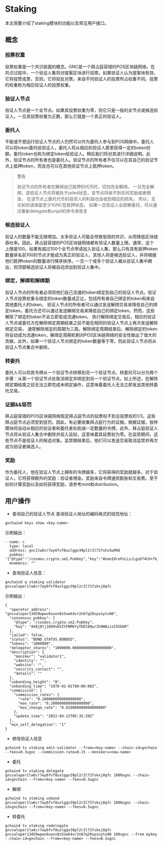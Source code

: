 # Staking

本文简要介绍了staking模块的功能以及常见用户接口。

## 概念
### 投票权重
投票权重是一个共识层面的概念。GNC是一个拜占庭容错的POS区块链网络。在共识过程中，一个验证人集将对提案区块进行投票。如果验证人认为提案块有效，它将投赞成票，否则，它将投反对票。来自不同验证人的投票所占权重不同。投票的权重称为相应验证人的投票权重。

### 验证人节点
验证人节点是一个全节点。如果其投票权重为零，则它只是一般的全节点或候选验证人。一旦其投票权重为正数，那么它就是一个真正的验证人。

### 委托人
不能或不想运行验证人节点的人仍然可以作为委托人参与到POS网络中。委托人可以将token委托给验证人，委托人将从相应的验证人那里获得一定的token份额。委托token也称为绑定token给验证人。稍后我们将对其进行详细说明。此外，验证节点的所有者也是委托人。验证节点的所有者不仅可以在其自己的验证节点上抵押token，而且也可以在其他验证节点上抵押token。

> 警告
> 
> 验证节点的所有者在解绑自己抵押的代币时，切勿完全解绑。 一旦完全解绑，该验证人节点将被处于jailed状态，该节点将收不到任何奖励或者佣金， 在该节点上委托代币的投资人的利益也会收到相应的损失。 所以，无论如何请保留至少1GNC在抵押状态。 如果一旦验证人全部解委托，可以通过重新delegate和unjail的命令来恢复

### 候选验证人
验证人的数量不能无限增加。太多验证人可能会导致低效的共识，从而降低区块链吞吐率。因此，拜占庭容错的POS区块链网络都有验证人数量上限。通常，这个上限是100。如果有超过100个全节点申请加入验证人集，那么只有具有抵押token数量排名前100的节点才能成为真正的验证人，其他人将是候选验证人，并将根据他们抵押token的数量进行降序排序。一旦一个或多个验证人被从验证人集中踢出，则顶部候选验证人将被自动添加到验证人集中。

### 绑定，解绑和解绑期
验证人节点的所有者必须将他们自己流通的token绑定到自己的验证人节点。验证人节点投票权重与绑定的token数量成正比，包括所有者自己绑定的token和来自其他委托人的token。 验证人节点的所有者可以通过发送解绑交易来降低自己的绑定token。委托方还可以通过发送解绑交易来降低自己的绑定token。然而，这些解除了绑定的token不会立即变成流通token。 执行解除绑定交易后，相应的验证人节点或委托方在解除绑定周期结束之前不能在相同的验证人节点上再次发送解除绑定交易。 通常解除绑定的周期为三周。解除绑定周期结束后，解除绑定的token将自动成为流通token。解绑定周期机制对POS区块链网络的安全性做出了很大的贡献。此外，如果一个验证人节点绑定的token数量等于零，则此验证人节点将从验证人节点集合中删除。

### 转委托
委托人可以将其令牌从一个验证节点转移到另一个验证节点。转委托可以分为两个步骤：从第一个验证节点处取消绑定并绑定到另一个验证节点。如上所述，在解除绑定期结束之前无法立即完成未绑定操作，这意味着委托人无法立即发送其他转委托交易。

### 证据&&惩罚
拜占庭容错的POS区块链网络假定拜占庭节点的投票权不到总投票权的1/3。这些拜占庭节点必须受到惩罚。因此，有必要收集拜占庭行为的证据。根据证据，放样模块将自动从相应的验证者和委托者处削减一定数量的令牌。此外，拜占庭验证人节点将从验证人集合中删除并投入监狱，这意味着其投票权为零。在监禁期间，这些节点不是验证人的候选对象。监禁期结束后，他们可以发送交易取消监禁并再次成为验证者候选人。

### 奖励
作为委托人，他在验证人节点上拥有的令牌越多，它将获得的奖励就越多。对于验证人，它将获得额外的奖励：验证者佣金。奖励来自令牌通货膨胀和交易费。至于如何计算奖励以及如何获得奖励，请参考mint和distribution。

## 用户操作
- 查询自己的验证人节点
查询验证人地址的编码格式的钱包地址： 
```shell
gnchaind keys show <key-name>
```
示例输出： 

```shell
- name: c
  type: local
  address: gnc1lw6cr7wy6fvf8uxlggv39pl2r2l737sks5w996
  pubkey: '{"@type":"/cosmos.crypto.sm2.PubKey","key":"AheeIdreFnLLs/LgsDf4CH+fkje+nYS+cqcW5/UQSL5c"}'
  mnemonic: ""
```

- 查询验证人信息：

```shell
gnchaind q staking validator gncvaloper1lw6cr7wy6fvf8uxlggv39pl2r2l737skxj8qfc
```

示例输出：
```shell
{
  "operator_address": "gncvaloper13d59wpwv6swsn8z5xwk4vr2n67q20spsnytu90",
  "consensus_pubkey": {
    "@type": "/cosmos.crypto.sm2.PubKey",
    "key": "A48j8tj18XHvEkZtFNMGYyTbDl08w/2h0WAiisCOSbbR"
  },
  "jailed": false,
  "status": "BOND_STATUS_BONDED",
  "tokens": "1000000",
  "delegator_shares": "1000000.000000000000000000",
  "description": {
    "moniker": "validator1",
    "identity": "",
    "website": "",
    "security_contact": "",
    "details": ""
  },
  "unbonding_height": "0",
  "unbonding_time": "1970-01-01T00:00:00Z",
  "commission": {
    "commission_rates": {
      "rate": "0.100000000000000000",
      "max_rate": "0.200000000000000000",
      "max_change_rate": "0.010000000000000000"
    },
    "update_time": "2022-04-12T05:35:29Z"
  },
  "min_self_delegation": "1"
}
```

- 修改验证人信息

```shell
gchaind tx staking edit-validator --from=<key-name> --chain-id=gnchain --fees=0.3ugnc --commission-rate=0.15 --moniker=<new-name>
```

- 委托
```shell
gchaind tx staking delegate gncvaloper1lw6cr7wy6fvf8uxlggv39pl2r2l737skxj8qfc 1000ugnc --chain-id=gnchain --from=<key-name> --fees=0.3ugnc
```

- 解绑
```shell
gchaind tx staking unbond gncvaloper1lw6cr7wy6fvf8uxlggv39pl2r2l737skxj8qfc 1000ugnc --chain-id=gnchain --from=<key-name> --fees=0.3ugnc
```
- 转委托
```shell
gchaind tx staking redelegate gncvaloper1lw6cr7wy6fvf8uxlggv39pl2r2l737skxj8qfc gncvaloper13d59wpwv6swsn8z5xwk4vr2n67q20spsnytu90 100ugnc --from mykey --chain-id=gnchain --from=<key-name> --fees=0.3ugnc
```